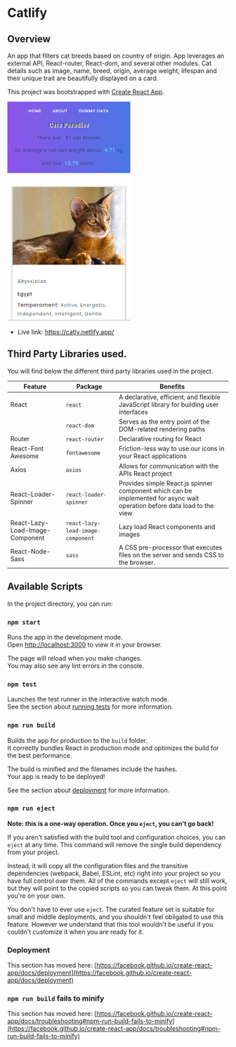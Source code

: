 # Catlify

## Overview
An app that filters cat breeds based on country of origin. App leverages an external API, React-router, React-dom, and several other modules. Cat details such as image, name, breed, origin, average weight, lifespan and their unique trait are beautifully displayed on a card.

This project was bootstrapped with [Create React App](https://github.com/facebook/create-react-app).

![Screenshot](https://github.com/Adedeji-Taiwo/Catly/blob/main/static/media/catly.png)
  
- Live link: https://catly.netlify.app/

## Third Party Libraries used.

You will find below the different third party libraries used in the project.

| Feature  | Package | Benefits |
| ------------- | ------------- | ------------- |
| React  |  `react` | A declarative, efficient, and flexible JavaScript library for building user interfaces |
|  | `react-dom`  | Serves as the entry point of the DOM-related rendering paths  |
| Router | `react-router`  | Declarative routing for React |
| React-Font Awesome | `fontawesome`  | Friction-less way to use our icons in your React applications |
| Axios | `axios`  |  Allows for communication with the APIs React project |
| React-Loader-Spinner | `react-loader-spinner`  | Provides simple React.js spinner component which can be implemented for async wait operation before data load to the view |
| React-Lazy-Load-Image-Component | `react-lazy-load-image-component`  | Lazy load React components and images |
| React-Node-Sass | `sass`  | A CSS pre-processor that executes files on the server and sends CSS to the browser. |

## Available Scripts

In the project directory, you can run:

### `npm start`

Runs the app in the development mode.\
Open [http://localhost:3000](http://localhost:3000) to view it in your browser.

The page will reload when you make changes.\
You may also see any lint errors in the console.

### `npm test`

Launches the test runner in the interactive watch mode.\
See the section about [running tests](https://facebook.github.io/create-react-app/docs/running-tests) for more information.

### `npm run build`

Builds the app for production to the `build` folder.\
It correctly bundles React in production mode and optimizes the build for the best performance.

The build is minified and the filenames include the hashes.\
Your app is ready to be deployed!

See the section about [deployment](https://facebook.github.io/create-react-app/docs/deployment) for more information.

### `npm run eject`

**Note: this is a one-way operation. Once you `eject`, you can't go back!**

If you aren't satisfied with the build tool and configuration choices, you can `eject` at any time. This command will remove the single build dependency from your project.

Instead, it will copy all the configuration files and the transitive dependencies (webpack, Babel, ESLint, etc) right into your project so you have full control over them. All of the commands except `eject` will still work, but they will point to the copied scripts so you can tweak them. At this point you're on your own.

You don't have to ever use `eject`. The curated feature set is suitable for small and middle deployments, and you shouldn't feel obligated to use this feature. However we understand that this tool wouldn't be useful if you couldn't customize it when you are ready for it.

### Deployment

This section has moved here: [https://facebook.github.io/create-react-app/docs/deployment](https://facebook.github.io/create-react-app/docs/deployment)

### `npm run build` fails to minify

This section has moved here: [https://facebook.github.io/create-react-app/docs/troubleshooting#npm-run-build-fails-to-minify](https://facebook.github.io/create-react-app/docs/troubleshooting#npm-run-build-fails-to-minify)

